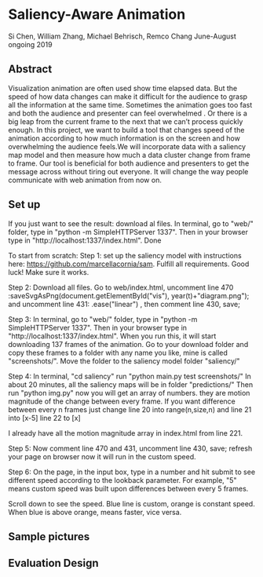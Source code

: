# Saliency-Aware Animation
Si Chen, William Zhang, Michael Behrisch, Remco Chang
June-August ongoing 2019

## Abstract

Visualization animation are often used show time elapsed data. But the speed of how data changes can make it difficult for the audience to grasp all the information at the same time. Sometimes the animation goes too fast and both the audience and presenter can feel overwhelmed . Or there is a big leap from the current frame to the next that we can’t process quickly enough. In this project, we want to build a tool that changes speed of the animation according to how much information is on the screen and how overwhelming the audience feels.­­­We will incorporate data with a saliency map model and then measure how much a data cluster change from frame to frame. Our tool is beneficial for both audience and presenters to get the message across without tiring out everyone. It will change the way people communicate with web animation from now on.

## Set up

If you just want to see the result: download al files. In terminal, go to "web/" folder, type in "python -m SimpleHTTPServer 1337". Then in your browser type in "http://localhost:1337/index.html". Done

To start from scratch:
Step 1: set up the saliency model with instructions here: https://github.com/marcellacornia/sam. Fulfill all requirements.
Good luck!
Make sure it works.

Step 2: Download all files. Go to web/index.html, uncomment line 470
:saveSvgAsPng(document.getElementById("vis"), year(t)+"diagram.png");
and uncomment line 431: .ease("linear") , then comment line 430, save;

Step 3: In terminal, go to "web/" folder, type in "python -m SimpleHTTPServer 1337". Then in your browser type in "http://localhost:1337/index.html". When you run this, it will start downloading 137 frames of the animation.
Go to your download folder and copy these frames to a folder with any name you like, mine is called "screenshots/". Move the folder to the saliency model folder "saliency/"

Step 4: In terminal, "cd saliency" run "python main.py test screenshots/" 
In about 20 minutes, all the saliency maps will be in folder "predictions/"
Then run "python img.py" now you will get an array of numbers. they are motion magnitude of the change between every frame. If you want difference between every n frames just change line 20 into range(n,size,n) and line 21 into [x-5] line 22 to [x]

I already have all the motion magnitude array in index.html from line 221.

Step 5: Now comment line 470 and 431, uncomment line 430, save; refresh your page on browser now it will run in the custom speed.

Step 6: On the page, in the input box, type in a number and hit submit to see different speed according to the lookback parameter. For example, "5" means custom speed was built upon differences between every 5 frames. 

Scroll down to see the speed. Blue line is custom, orange is constant speed. When blue is above orange, means faster, vice versa.


## Sample pictures


## Evaluation Design




